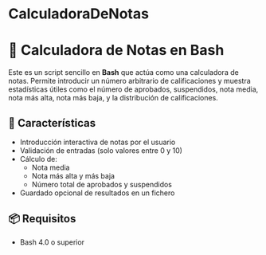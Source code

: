 # CalculadoraDeNotas

# 🧮 Calculadora de Notas en Bash

Este es un script sencillo en **Bash** que actúa como una calculadora de notas. Permite introducir un número arbitrario de calificaciones y muestra estadísticas útiles como el número de aprobados, suspendidos, nota media, nota más alta, nota más baja, y la distribución de calificaciones.

## 🚀 Características

- Introducción interactiva de notas por el usuario
- Validación de entradas (solo valores entre 0 y 10)
- Cálculo de:
  - Nota media
  - Nota más alta y más baja
  - Número total de aprobados y suspendidos
- Guardado opcional de resultados en un fichero

## 📦 Requisitos

- Bash 4.0 o superior